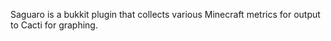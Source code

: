 Saguaro is a bukkit plugin that collects various Minecraft metrics for output to Cacti for graphing.
